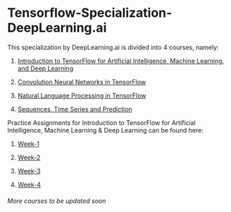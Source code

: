 # Tensorflow-Specialization-DeepLearning.ai

This specialization by DeepLearning.ai is divided into 4 courses, namely:

1. [Introduction to TensorFlow for Artificial Intelligence, Machine Learning, and Deep Learning](https://github.com/PRUBHTEJ/Tensorflow-Specialization-DeepLearning.ai/tree/master/Course-1)

2. [Convolution Neural Networks in TensorFlow]()

3. [Natural Language Processing in TensorFlow]()

4. [Sequences, Time Series and Prediction]()

Practice Assignments for Introduction to TensorFlow for Artificial Intelligence, Machine Learning & Deep Learning can be found here:

1. [Week-1](https://github.com/PRUBHTEJ/Tensorflow-Specialization-DeepLearning.ai/tree/master/Course-1/Week-1)

2. [Week-2](https://github.com/PRUBHTEJ/Tensorflow-Specialization-DeepLearning.ai/tree/master/Course-1/Week-2)

3. [Week-3](https://github.com/PRUBHTEJ/Tensorflow-Specialization-DeepLearning.ai/tree/master/Course-1/Week-3)

4. [Week-4]()

###### More courses to be updated soon

